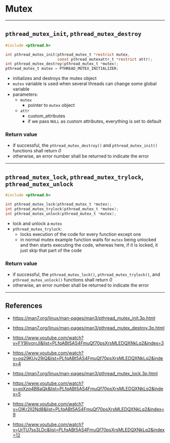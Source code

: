 # Mutex

---

## `pthread_mutex_init`, `pthread_mutex_destroy`

```c
#include <pthread.h>

int pthread_mutex_init(pthread_mutex_t *restrict mutex,
                       const pthread_mutexattr_t *restrict attr);
int pthread_mutex_destroy(pthread_mutex_t *mutex);
pthread_mutex_t mutex = PTHREAD_MUTEX_INITIALIZER;
```

- initializes and destroys the mutex object
- `mutex` variable is used when several threads can change some global variable
- parameters:
  - `mutex`
    - pointer to `mutex` object
  - `attr`
    - custom_attributes
    - if we pass `NULL` as custom attributes, everything is set to default

### Return value

- if successful, the `pthread_mutex_destroy()` and `pthread_mutex_init()` functions shall return *0*
- otherwise, an error number shall be returned to indicate the error

---

## `pthread_mutex_lock`, `pthread_mutex_trylock`, `pthread_mutex_unlock`

```c
#include <pthread.h>

int pthread_mutex_lock(pthread_mutex_t *mutex);
int pthread_mutex_trylock(pthread_mutex_t *mutex);
int pthread_mutex_unlock(pthread_mutex_t *mutex);
```

- lock and unlock a `mutex`
- `pthread_mutex_trylock`:
  - locks execution of the code for every function except one
  - in normal mutex example function waits for `mutex` being unlocked and then starts executing the code,
    whereas here, if it is locked, it just skip that part of the code

### Return value

- if successful, the `pthread_mutex_lock()`, `pthread_mutex_trylock()`, and `pthread_mutex_unlock()` functions shall return *0*
- otherwise, an error number shall be returned to indicate the error

---

## References

- <https://man7.org/linux/man-pages/man3/pthread_mutex_init.3p.html>
- <https://man7.org/linux/man-pages/man3/pthread_mutex_destroy.3p.html>
- <https://www.youtube.com/watch?v=FY9livorrJI&list=PLfqABt5AS4FmuQf70psXrsMLEDQXNkLq2&index=3>
- <https://www.youtube.com/watch?v=oq29KUy29iQ&list=PLfqABt5AS4FmuQf70psXrsMLEDQXNkLq2&index=4>

- <https://man7.org/linux/man-pages/man3/pthread_mutex_lock.3p.html>
- <https://www.youtube.com/watch?v=xoXzp4B8aQk&list=PLfqABt5AS4FmuQf70psXrsMLEDQXNkLq2&index=5>
- <https://www.youtube.com/watch?v=OIKr2ll2Nd8&list=PLfqABt5AS4FmuQf70psXrsMLEDQXNkLq2&index=9>
- <https://www.youtube.com/watch?v=UrTU7ss3LDc&list=PLfqABt5AS4FmuQf70psXrsMLEDQXNkLq2&index=12>
